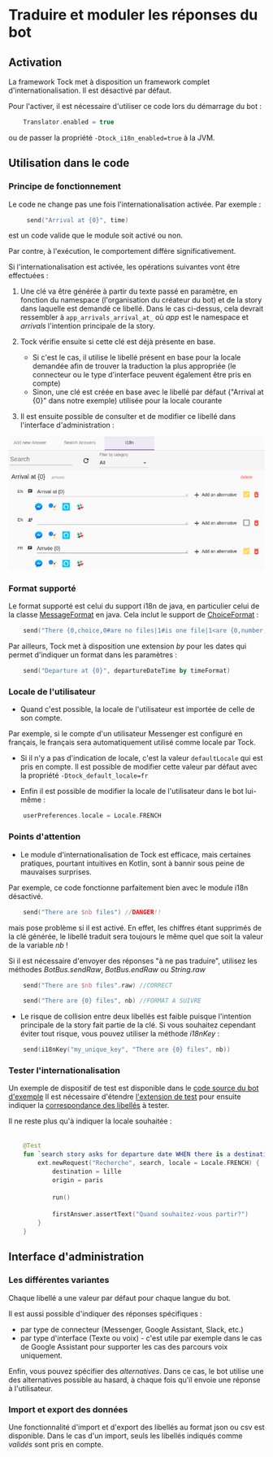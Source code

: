 # Traduire et moduler les réponses du bot

## Activation

La framework Tock met à disposition un framework complet d'internationalisation.
Il est désactivé par défaut.

Pour l'activer, il est nécessaire d'utiliser ce code lors du démarrage du bot :

```kotlin
    Translator.enabled = true
```

ou de passer la propriété ```-Dtock_i18n_enabled=true``` à la JVM.

## Utilisation dans le code

### Principe de fonctionnement

Le code ne change pas une fois l'internationalisation activée. Par exemple : 

```kotlin
     send("Arrival at {0}", time)
```

est un code valide que le module soit activé ou non. 

Par contre, à l'exécution, le comportement diffère significativement.

Si l'internationalisation est activée, les opérations suivantes vont être effectuées :

1. Une clé va être générée à partir du texte passé en paramètre, en fonction du namespace (l'organisation du créateur du bot)
 et de la story dans laquelle est demandé ce libellé. Dans le cas ci-dessus, cela devrait ressembler à ```app_arrivals_arrival_at_``` où *app* est le namespace et 
*arrivals* l'intention principale de la story.

2. Tock vérifie ensuite si cette clé est déjà présente en base. 
    * Si c'est le cas, il utilise le libellé présent en base pour la locale demandée afin de trouver la traduction la plus appropriée (le connecteur ou le type d'interface peuvent également être pris en compte)
    * Sinon, une clé est créée en base avec le libellé par défaut ("Arrival at {0}" dans notre exemple) utilisée pour la locale courante
  
3. Il est ensuite possible de consulter et de modifier ce libellé dans l'interface d'administration :   
  
![Internationalisation](img/i18n.png "Internationalisation")

### Format supporté

Le format supporté est celui du support i18n de java, en particulier celui de la classe [MessageFormat](https://docs.oracle.com/javase/10/docs/api/java/text/MessageFormat.html)
en java. Cela inclut le support de [ChoiceFormat](https://docs.oracle.com/javase/10/docs/api/java/text/ChoiceFormat.html) :

```kotlin
    send("There {0,choice,0#are no files|1#is one file|1<are {0,number,integer} files}.", 2)  
```

Par ailleurs, Tock met à disposition une extension *by* pour les dates qui permet d'indiquer un format dans les paramètres :

```kotlin
    send("Departure at {0}", departureDateTime by timeFormat) 
``` 

### Locale de l'utilisateur

* Quand c'est possible, la locale de l'utilisateur est importée de celle de son compte. 

Par exemple, si le compte d'un utilisateur Messenger est configuré en français, le français sera automatiquement
 utilisé comme locale par Tock.

* Si il n'y a pas d'indication de locale, c'est la valeur ```defaultLocale``` qui est pris en compte.
  Il est possible de modifier cette valeur par défaut avec la propriété ```-Dtock_default_locale=fr```
  
* Enfin il est possible de modifier la locale de l'utilisateur dans le bot lui-même : 

```kotlin
    userPreferences.locale = Locale.FRENCH
```  

### Points d'attention

* Le module d'internationalisation de Tock est efficace, mais certaines pratiques, pourtant intuitives en Kotlin,
 sont à bannir sous peine de mauvaises surprises.

Par exemple, ce code fonctionne parfaitement bien avec le module i18n désactivé.

```kotlin
    send("There are $nb files") //DANGER!! 
```

mais pose problème si il est activé. En effet, les chiffres étant supprimés de la clé générée, le libellé traduit sera toujours
 le même quel que soit la valeur de la variable *nb* !
 
Si il est nécessaire d'envoyer des réponses "à ne pas traduire", utilisez 
les méthodes *BotBus.sendRaw*, *BotBus.endRaw* ou *String.raw*

```kotlin
    send("There are $nb files".raw) //CORRECT 
``` 

```kotlin
    send("There are {0} files", nb) //FORMAT A SUIVRE 
```  

* Le risque de collision entre deux libellés est faible puisque l'intention principale de la story fait partie de la clé. 
Si vous souhaitez cependant éviter tout risque, vous pouvez utiliser la méthode *i18nKey* :

```kotlin
    send(i18nKey("my_unique_key", "There are {0} files", nb)) 
```  

### Tester l'internationalisation

Un exemple de dispositif de test est disponible dans le
[code source du bot d'exemple](https://github.com/voyages-sncf-technologies/tock-bot-open-data/tree/master/src/test/kotlin/fr/vsct/tock/bot/open/data/rule)
Il est nécessaire d'étendre [l'extension de test](https://github.com/voyages-sncf-technologies/tock-bot-open-data/blob/master/src/test/kotlin/fr/vsct/tock/bot/open/data/rule/OpenDataJUnitExtension.kt)
pour ensuite indiquer la [correspondance des libellés](https://github.com/voyages-sncf-technologies/tock-bot-open-data/blob/master/src/test/kotlin/fr/vsct/tock/bot/open/data/rule/TranslatorEngineMock.kt) à tester.

Il ne reste plus qu'à indiquer la locale souhaitée : 

```kotlin

    @Test
    fun `search story asks for departure date WHEN there is a destination and an origin but no departure date in context`() {
        ext.newRequest("Recherche", search, locale = Locale.FRENCH) {
            destination = lille
            origin = paris

            run()

            firstAnswer.assertText("Quand souhaitez-vous partir?")
        }
    }
```  


## Interface d'administration

### Les différentes variantes

Chaque libellé a une valeur par défaut pour chaque langue du bot.

Il est aussi possible d'indiquer des réponses spécifiques :

- par type de connecteur (Messenger, Google Assistant, Slack, etc.)
- par type d'interface (Texte ou voix) - c'est utile par exemple dans le cas de Google Assistant pour supporter les cas
 des parcours voix uniquement.
 
Enfin, vous pouvez spécifier des *alternatives*.
Dans ce cas, le bot utilise une des alternatives possible au hasard, à chaque fois qu'il envoie une réponse à l'utilisateur.

### Import et export des données

Une fonctionnalité d'import et d'export des libellés au format json ou csv est disponible. Dans le cas d'un import, seuls les
libellés indiqués comme *validés* sont pris en compte. 